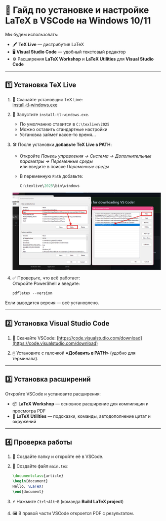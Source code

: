 # 📖 Гайд по установке и настройке LaTeX в VSCode на Windows 10/11

Мы будем использовать:

- 🖋 **TeX Live** — дистрибутив LaTeX  
- 🖥 **Visual Studio Code** — удобный текстовый редактор  
- ⚙️ Расширения **LaTeX Workshop** и **LaTeX Utilities** для **Visual Studio Code**

---

## 1️⃣ Установка TeX Live

1. 🔗 Скачайте установщик TeX Live:  
   [install-tl-windows.exe](https://mirror.ctan.org/systems/texlive/tlnet/install-tl-windows.exe)

2. 🚀 Запустите `install-tl-windows.exe`.

   - По умолчанию ставится в `C:\texlive\2025`  
   - Можно оставить стандартные настройки  
   - Установка займет какое-то время...

3. 🛠 После установки **добавьте TeX Live в PATH**:

   - Откройте *Панель управления → Система → Дополнительные параметры → Переменные среды*  
     или введите в поиске *Переменные среды*  

   - В переменную `Path` добавьте:

     ```powershell
     C:\texlive\2025\bin\windows
     ```

   ![Настройка переменных среды](pics/environment-variables.png)

4. ✅ Проверьте, что всё работает:  
   Откройте PowerShell и введите:

   ```powershell
   pdflatex --version
   ```

Если выводится версия — всё установлено.

---

## 2️⃣ Установка Visual Studio Code

1. 🔗 Скачайте VSCode:
   [https://code.visualstudio.com/download](https://code.visualstudio.com/download)

2. 🖱 Установите с галочкой **«Добавить в PATH»** (удобно для терминала).

---

## 3️⃣ Установка расширений

Откройте VSCode и установите расширения:

* 📦 **LaTeX Workshop** — основное расширение для компиляции и просмотра PDF
* 🧰 **LaTeX Utilities** — подсказки, команды, автодополнение цитат и окружений

---

## 4️⃣ Проверка работы

1. 📁 Создайте папку и откройте её в VSCode.

2. 📝 Создайте файл `main.tex`:

   ```latex
   \documentclass{article}
   \begin{document}
   Hello, \LaTeX!
   \end{document}
   ```

3. ⚡ Нажмите `Ctrl+Alt+B` (команда **Build LaTeX project**)

4. 🖼 В правой части VSCode откроется PDF с результатом.
